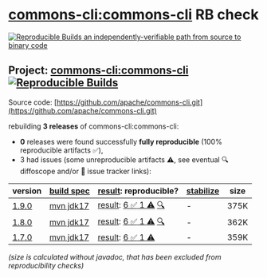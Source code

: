 [commons-cli:commons-cli](https://central.sonatype.com/artifact/commons-cli/commons-cli/versions) RB check
=======

[![Reproducible Builds](https://reproducible-builds.org/images/logos/rb.svg) an independently-verifiable path from source to binary code](https://reproducible-builds.org/)

## Project: [commons-cli:commons-cli](https://central.sonatype.com/artifact/commons-cli/commons-cli/versions) [![Reproducible Builds](https://img.shields.io/endpoint?url=https://raw.githubusercontent.com/jvm-repo-rebuild/reproducible-central/master/content/org/apache/commons/commons-cli/badge.json)](https://github.com/jvm-repo-rebuild/reproducible-central/blob/master/content/org/apache/commons/commons-cli/README.md)

Source code: [https://github.com/apache/commons-cli.git](https://github.com/apache/commons-cli.git)

rebuilding **3 releases** of commons-cli:commons-cli:
- **0** releases were found successfully **fully reproducible** (100% reproducible artifacts :white_check_mark:),
- 3 had issues (some unreproducible artifacts :warning:, see eventual :mag: diffoscope and/or :memo: issue tracker links):

| version | [build spec](/BUILDSPEC.md) | [result](https://reproducible-builds.org/docs/jvm/): reproducible? | [stabilize](https://github.com/google/oss-rebuild/blob/main/cmd/stabilize/README.md) | size |
| -- | --------- | ------ | ------ | -- |
| [1.9.0](https://central.sonatype.com/artifact/commons-cli/commons-cli/1.9.0/pom) | [mvn jdk17](commons-cli-1.9.0.buildspec) | [result](commons-cli-1.9.0.buildinfo): [6 :white_check_mark:  1 :warning:](commons-cli-1.9.0.buildcompare) [:mag:](commons-cli-1.9.0.diffoscope) | - | 375K |
| [1.8.0](https://central.sonatype.com/artifact/commons-cli/commons-cli/1.8.0/pom) | [mvn jdk17](commons-cli-1.8.0.buildspec) | [result](commons-cli-1.8.0.buildinfo): [6 :white_check_mark:  1 :warning:](commons-cli-1.8.0.buildcompare) [:mag:](commons-cli-1.8.0.diffoscope) | - | 362K |
| [1.7.0](https://central.sonatype.com/artifact/commons-cli/commons-cli/1.7.0/pom) | [mvn jdk17](commons-cli-1.7.0.buildspec) | [result](commons-cli-1.7.0.buildinfo): [6 :white_check_mark:  1 :warning:](commons-cli-1.7.0.buildcompare) | - | 359K |

<i>(size is calculated without javadoc, that has been excluded from reproducibility checks)</i>
